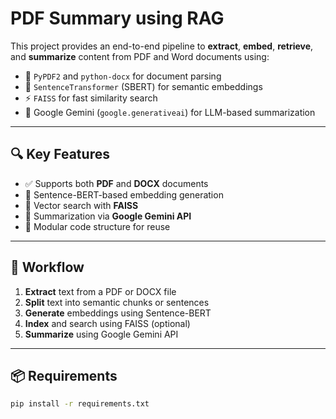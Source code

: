 # PDF Summary using RAG

This project provides an end-to-end pipeline to **extract**, **embed**, **retrieve**, and **summarize** content from PDF and Word documents using:

- 📄 `PyPDF2` and `python-docx` for document parsing  
- 🧠 `SentenceTransformer` (SBERT) for semantic embeddings  
- ⚡ `FAISS` for fast similarity search  
- 🤖 Google Gemini (`google.generativeai`) for LLM-based summarization

---

## 🔍 Key Features

- ✅ Supports both **PDF** and **DOCX** documents
- 🧠 Sentence-BERT-based embedding generation
- 🔎 Vector search with **FAISS**
- 📡 Summarization via **Google Gemini API**
- 🧰 Modular code structure for reuse

---

## 🚀 Workflow

1. **Extract** text from a PDF or DOCX file  
2. **Split** text into semantic chunks or sentences  
3. **Generate** embeddings using Sentence-BERT  
4. **Index** and search using FAISS (optional)  
5. **Summarize** using Google Gemini API

---

## 📦 Requirements

```bash
pip install -r requirements.txt
